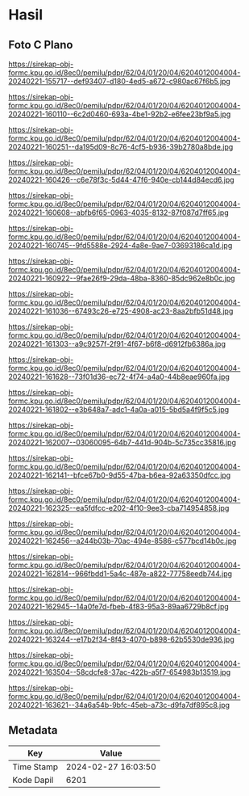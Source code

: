 # Hasil

## Foto C Plano

https://sirekap-obj-formc.kpu.go.id/8ec0/pemilu/pdpr/62/04/01/20/04/6204012004004-20240221-155717--def93407-d180-4ed5-a672-c980ac67f6b5.jpg

https://sirekap-obj-formc.kpu.go.id/8ec0/pemilu/pdpr/62/04/01/20/04/6204012004004-20240221-160110--6c2d0460-693a-4be1-92b2-e6fee23bf9a5.jpg

https://sirekap-obj-formc.kpu.go.id/8ec0/pemilu/pdpr/62/04/01/20/04/6204012004004-20240221-160251--da195d09-8c76-4cf5-b936-39b2780a8bde.jpg

https://sirekap-obj-formc.kpu.go.id/8ec0/pemilu/pdpr/62/04/01/20/04/6204012004004-20240221-160426--c6e78f3c-5d44-47f6-940e-cb144d84ecd6.jpg

https://sirekap-obj-formc.kpu.go.id/8ec0/pemilu/pdpr/62/04/01/20/04/6204012004004-20240221-160608--abfb6f65-0963-4035-8132-87f087d7ff65.jpg

https://sirekap-obj-formc.kpu.go.id/8ec0/pemilu/pdpr/62/04/01/20/04/6204012004004-20240221-160745--9fd5588e-2924-4a8e-9ae7-03693186ca1d.jpg

https://sirekap-obj-formc.kpu.go.id/8ec0/pemilu/pdpr/62/04/01/20/04/6204012004004-20240221-160922--9fae26f9-29da-48ba-8360-85dc962e8b0c.jpg

https://sirekap-obj-formc.kpu.go.id/8ec0/pemilu/pdpr/62/04/01/20/04/6204012004004-20240221-161036--67493c26-e725-4908-ac23-8aa2bfb51d48.jpg

https://sirekap-obj-formc.kpu.go.id/8ec0/pemilu/pdpr/62/04/01/20/04/6204012004004-20240221-161303--a9c9257f-2f91-4f67-b6f8-d6912fb6386a.jpg

https://sirekap-obj-formc.kpu.go.id/8ec0/pemilu/pdpr/62/04/01/20/04/6204012004004-20240221-161628--73f01d36-ec72-4f74-a4a0-44b8eae960fa.jpg

https://sirekap-obj-formc.kpu.go.id/8ec0/pemilu/pdpr/62/04/01/20/04/6204012004004-20240221-161802--e3b648a7-adc1-4a0a-a015-5bd5a4f9f5c5.jpg

https://sirekap-obj-formc.kpu.go.id/8ec0/pemilu/pdpr/62/04/01/20/04/6204012004004-20240221-162007--03060095-64b7-441d-904b-5c735cc35816.jpg

https://sirekap-obj-formc.kpu.go.id/8ec0/pemilu/pdpr/62/04/01/20/04/6204012004004-20240221-162141--bfce67b0-9d55-47ba-b6ea-92a63350dfcc.jpg

https://sirekap-obj-formc.kpu.go.id/8ec0/pemilu/pdpr/62/04/01/20/04/6204012004004-20240221-162325--ea5fdfcc-e202-4f10-9ee3-cba714954858.jpg

https://sirekap-obj-formc.kpu.go.id/8ec0/pemilu/pdpr/62/04/01/20/04/6204012004004-20240221-162456--a244b03b-70ac-494e-8586-c577bcd14b0c.jpg

https://sirekap-obj-formc.kpu.go.id/8ec0/pemilu/pdpr/62/04/01/20/04/6204012004004-20240221-162814--966fbdd1-5a4c-487e-a822-77758eedb744.jpg

https://sirekap-obj-formc.kpu.go.id/8ec0/pemilu/pdpr/62/04/01/20/04/6204012004004-20240221-162945--14a0fe7d-fbeb-4f83-95a3-89aa6729b8cf.jpg

https://sirekap-obj-formc.kpu.go.id/8ec0/pemilu/pdpr/62/04/01/20/04/6204012004004-20240221-163244--e17b2f34-8f43-4070-b898-62b5530de936.jpg

https://sirekap-obj-formc.kpu.go.id/8ec0/pemilu/pdpr/62/04/01/20/04/6204012004004-20240221-163504--58cdcfe8-37ac-422b-a5f7-654983b13519.jpg

https://sirekap-obj-formc.kpu.go.id/8ec0/pemilu/pdpr/62/04/01/20/04/6204012004004-20240221-163621--34a6a54b-9bfc-45eb-a73c-d9fa7df895c8.jpg


## Metadata

| Key        | Value               |
| ---------- | ------------------- |
| Time Stamp | 2024-02-27 16:03:50 |
| Kode Dapil | 6201                |



